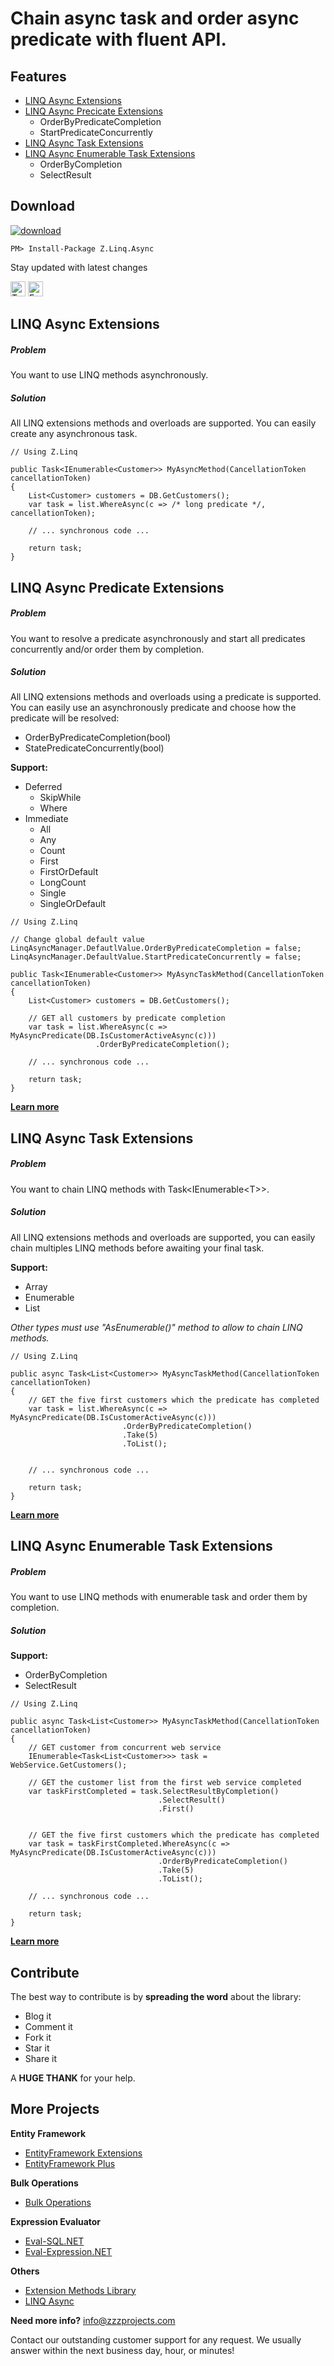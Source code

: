 # Chain async task and order async predicate with fluent API.

## Features
- <a href="#linq-async-extensions">LINQ Async Extensions</a>
- <a href="#linq-async-predicate-extensions">LINQ Async Precicate Extensions</a>
   - OrderByPredicateCompletion
   - StartPredicateConcurrently
- <a href="#linq-async-task-extensions">LINQ Async Task Extensions</a>
- <a href="#linq-async-enumerable-task-extensions">LINQ Async Enumerable Task Extensions</a>
   - OrderByCompletion
   - SelectResult

## Download
<a href="https://www.nuget.org/packages/Z.Linq.Async/" target="_blank"><img src="http://entityframework-plus.net/images/nuget/linq-async-v.svg" alt="download" /></a>
<a href="https://www.nuget.org/packages/Z.Linq.Async/" target="_blank"><img src="http://entityframework-plus.net/images/nuget/linq-async-d.svg" alt="" /></a>

```
PM> Install-Package Z.Linq.Async
```

Stay updated with latest changes

<a href="https://twitter.com/zzzprojects" target="_blank"><img src="http://www.zzzprojects.com/images/twitter_follow.png" alt="Twitter Follow" height="24" /></a>
<a href="https://www.facebook.com/zzzprojects/" target="_blank"><img src="http://www.zzzprojects.com/images/facebook_like.png" alt="Facebook Like" height="24" /></a>

## LINQ Async Extensions
##### Problem
You want to use LINQ methods asynchronously.

##### Solution
All LINQ extensions methods and overloads are supported. You can easily create any asynchronous task.

```chsarp
// Using Z.Linq

public Task<IEnumerable<Customer>> MyAsyncMethod(CancellationToken cancellationToken)
{
    List<Customer> customers = DB.GetCustomers();
    var task = list.WhereAsync(c => /* long predicate */, cancellationToken);

    // ... synchronous code ...
    
    return task;
}
```

## LINQ Async Predicate Extensions
##### Problem
You want to resolve a predicate asynchronously and start all predicates concurrently and/or order them by completion.

##### Solution
All LINQ extensions methods and overloads using a predicate is supported. You can easily use an asynchronously predicate and choose how the predicate will be resolved:
 - OrderByPredicateCompletion(bool)
 - StatePredicateConcurrently(bool)

**Support:**
- Deferred
   - SkipWhile
   - Where
- Immediate
   - All
   - Any
   - Count
   - First
   - FirstOrDefault
   - LongCount
   - Single
   - SingleOrDefault

```chsarp
// Using Z.Linq

// Change global default value
LinqAsyncManager.DefautlValue.OrderByPredicateCompletion = false;
LinqAsyncManager.DefaultValue.StartPredicateConcurrently = false;

public Task<IEnumerable<Customer>> MyAsyncTaskMethod(CancellationToken cancellationToken)
{
    List<Customer> customers = DB.GetCustomers();
    
    // GET all customers by predicate completion
    var task = list.WhereAsync(c => MyAsyncPredicate(DB.IsCustomerActiveAsync(c)))
                   .OrderByPredicateCompletion();

    // ... synchronous code ...
    
    return task;
}
```

**[Learn more](https://github.com/zzzprojects/LINQ-AsyncExtensions/wiki/LINQ-AsyncPredicateExtensions)**

## LINQ Async Task Extensions
##### Problem
You want to chain LINQ methods with Task&lt;IEnumerable&lt;T&gt;&gt;.

##### Solution
All LINQ extensions methods and overloads are supported, you can easily chain multiples LINQ methods before awaiting your final task.

**Support:**
 - Array
 - Enumerable
 - List

_Other types must use "AsEnumerable()" method to allow to chain LINQ methods._

```chsarp
// Using Z.Linq

public async Task<List<Customer>> MyAsyncTaskMethod(CancellationToken cancellationToken)
{
    // GET the five first customers which the predicate has completed
    var task = list.WhereAsync(c => MyAsyncPredicate(DB.IsCustomerActiveAsync(c)))
                         .OrderByPredicateCompletion()
                         .Take(5)
                         .ToList();


    // ... synchronous code ...
    
    return task;
}
```

**[Learn more](https://github.com/zzzprojects/LINQ-AsyncExtensions/wiki/LINQ-AsyncTaskExtensions)**

## LINQ Async Enumerable Task Extensions
##### Problem
You want to use LINQ methods with enumerable task and order them by completion.

##### Solution

**Support:**
- OrderByCompletion
- SelectResult 

```chsarp
// Using Z.Linq

public async Task<List<Customer>> MyAsyncTaskMethod(CancellationToken cancellationToken)
{
    // GET customer from concurrent web service
    IEnumerable<Task<List<Customer>>> task =  WebService.GetCustomers();
    
    // GET the customer list from the first web service completed
    var taskFirstCompleted = task.SelectResultByCompletion()
                                 .SelectResult()
								 .First()
								 
                   
    // GET the five first customers which the predicate has completed
    var task = taskFirstCompleted.WhereAsync(c => MyAsyncPredicate(DB.IsCustomerActiveAsync(c)))
                                 .OrderByPredicateCompletion()
                                 .Take(5)
                                 .ToList();
    
    // ... synchronous code ...
    
    return task;
}
```

**[Learn more](https://github.com/zzzprojects/LINQ-AsyncExtensions/wiki/LINQ-AsyncEnumerableExtensions)**

## Contribute
The best way to contribute is by **spreading the word** about the library:

 - Blog it
 - Comment it
 - Fork it
 - Star it
 - Share it
 
A **HUGE THANK** for your help.

## More Projects

**Entity Framework**
- [EntityFramework Extensions](http://entityframework-extensions.net/)
- [EntityFramework Plus](http://entityframework-plus.net)

**Bulk Operations**
- [Bulk Operations](http://bulk-operations.net/)

**Expression Evaluator**
- [Eval-SQL.NET](http://eval-sql.net/)
- [Eval-Expression.NET](http://eval-expression.net/)

**Others**
- [Extension Methods Library](https://github.com/zzzprojects/Z.ExtensionMethods/)
- [LINQ Async](https://github.com/zzzprojects/Linq-AsyncExtensions)

**Need more info?** info@zzzprojects.com

Contact our outstanding customer support for any request. We usually answer within the next business day, hour, or minutes!
